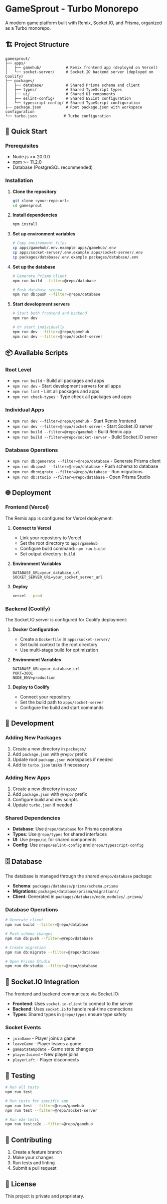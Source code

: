 # GameSprout - Turbo Monorepo

A modern game platform built with Remix, Socket.IO, and Prisma, organized as a Turbo monorepo.

## 🏗️ Project Structure

```
gamesprout/
├── apps/
│   ├── gamehub/           # Remix frontend app (deployed on Vercel)
│   └── socket-server/     # Socket.IO backend server (deployed on Coolify)
├── packages/
│   ├── database/          # Shared Prisma schema and client
│   ├── types/             # Shared TypeScript types
│   ├── ui/                # Shared UI components
│   ├── eslint-config/     # Shared ESLint configuration
│   └── typescript-config/ # Shared TypeScript configuration
├── package.json           # Root package.json with workspace configuration
└── turbo.json            # Turbo configuration
```

## 🚀 Quick Start

### Prerequisites

- Node.js >= 20.0.0
- npm >= 11.2.0
- Database (PostgreSQL recommended)

### Installation

1. **Clone the repository**
   ```bash
   git clone <your-repo-url>
   cd gamesprout
   ```

2. **Install dependencies**
   ```bash
   npm install
   ```

3. **Set up environment variables**
   ```bash
   # Copy environment files
   cp apps/gamehub/.env.example apps/gamehub/.env
   cp apps/socket-server/.env.example apps/socket-server/.env
   cp packages/database/.env.example packages/database/.env
   ```

4. **Set up the database**
   ```bash
   # Generate Prisma client
   npm run build --filter=@repo/database
   
   # Push database schema
   npm run db:push --filter=@repo/database
   ```

5. **Start development servers**
   ```bash
   # Start both frontend and backend
   npm run dev
   
   # Or start individually
   npm run dev --filter=@repo/gamehub
   npm run dev --filter=@repo/socket-server
   ```

## 📦 Available Scripts

### Root Level
- `npm run build` - Build all packages and apps
- `npm run dev` - Start development servers for all apps
- `npm run lint` - Lint all packages and apps
- `npm run check-types` - Type check all packages and apps

### Individual Apps
- `npm run dev --filter=@repo/gamehub` - Start Remix frontend
- `npm run dev --filter=@repo/socket-server` - Start Socket.IO server
- `npm run build --filter=@repo/gamehub` - Build Remix app
- `npm run build --filter=@repo/socket-server` - Build Socket.IO server

### Database Operations
- `npm run db:generate --filter=@repo/database` - Generate Prisma client
- `npm run db:push --filter=@repo/database` - Push schema to database
- `npm run db:migrate --filter=@repo/database` - Run migrations
- `npm run db:studio --filter=@repo/database` - Open Prisma Studio

## 🌐 Deployment

### Frontend (Vercel)

The Remix app is configured for Vercel deployment:

1. **Connect to Vercel**
   - Link your repository to Vercel
   - Set the root directory to `apps/gamehub`
   - Configure build command: `npm run build`
   - Set output directory: `build`

2. **Environment Variables**
   ```env
   DATABASE_URL=your_database_url
   SOCKET_SERVER_URL=your_socket_server_url
   ```

3. **Deploy**
   ```bash
   vercel --prod
   ```

### Backend (Coolify)

The Socket.IO server is configured for Coolify deployment:

1. **Docker Configuration**
   - Create a `Dockerfile` in `apps/socket-server/`
   - Set build context to the root directory
   - Use multi-stage build for optimization

2. **Environment Variables**
   ```env
   DATABASE_URL=your_database_url
   PORT=3001
   NODE_ENV=production
   ```

3. **Deploy to Coolify**
   - Connect your repository
   - Set the build path to `apps/socket-server`
   - Configure the build and start commands

## 🔧 Development

### Adding New Packages

1. Create a new directory in `packages/`
2. Add `package.json` with `@repo/` prefix
3. Update root `package.json` workspaces if needed
4. Add to `turbo.json` tasks if necessary

### Adding New Apps

1. Create a new directory in `apps/`
2. Add `package.json` with `@repo/` prefix
3. Configure build and dev scripts
4. Update `turbo.json` if needed

### Shared Dependencies

- **Database**: Use `@repo/database` for Prisma operations
- **Types**: Use `@repo/types` for shared interfaces
- **UI**: Use `@repo/ui` for shared components
- **Config**: Use `@repo/eslint-config` and `@repo/typescript-config`

## 🗄️ Database

The database is managed through the shared `@repo/database` package:

- **Schema**: `packages/database/prisma/schema.prisma`
- **Migrations**: `packages/database/prisma/migrations/`
- **Client**: Generated in `packages/database/node_modules/.prisma/`

### Database Operations

```bash
# Generate client
npm run build --filter=@repo/database

# Push schema changes
npm run db:push --filter=@repo/database

# Create migration
npm run db:migrate --filter=@repo/database

# Open Prisma Studio
npm run db:studio --filter=@repo/database
```

## 🔌 Socket.IO Integration

The frontend and backend communicate via Socket.IO:

- **Frontend**: Uses `socket.io-client` to connect to the server
- **Backend**: Uses `socket.io` to handle real-time connections
- **Types**: Shared types in `@repo/types` ensure type safety

### Socket Events

- `joinGame` - Player joins a game
- `leaveGame` - Player leaves a game
- `gameStateUpdate` - Game state changes
- `playerJoined` - New player joins
- `playerLeft` - Player disconnects

## 🧪 Testing

```bash
# Run all tests
npm run test

# Run tests for specific app
npm run test --filter=@repo/gamehub
npm run test --filter=@repo/socket-server

# Run e2e tests
npm run test:e2e --filter=@repo/gamehub
```

## 📝 Contributing

1. Create a feature branch
2. Make your changes
3. Run tests and linting
4. Submit a pull request

## 📄 License

This project is private and proprietary.
